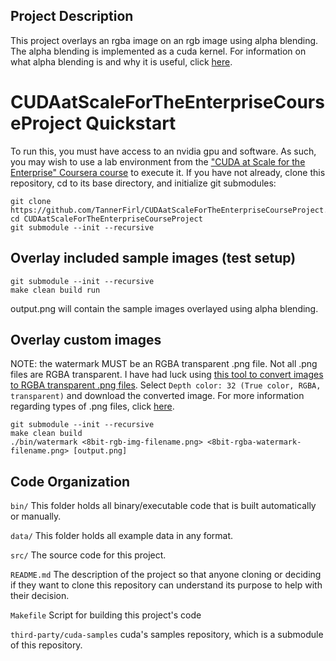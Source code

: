 ## Project Description

This project overlays an rgba image on an rgb image using alpha blending. The alpha blending is implemented as a cuda kernel. For information on what alpha blending is and why it is useful, click [here](https://learnopencv.com/alpha-blending-using-opencv-cpp-python/).

# CUDAatScaleForTheEnterpriseCourseProject Quickstart

To run this, you must have access to an nvidia gpu and software. As such, you may wish to use a lab environment from the ["CUDA at Scale for the Enterprise" Coursera course](https://www.coursera.org/learn/cuda-at-scale-for-the-enterprise/home/welcome) to execute it. If you have not already, clone this repository, cd to its base directory, and initialize git submodules:

```
git clone https://github.com/TannerFirl/CUDAatScaleForTheEnterpriseCourseProject.git
cd CUDAatScaleForTheEnterpriseCourseProject
git submodule --init --recursive
```

## Overlay included sample images (test setup)

```
git submodule --init --recursive
make clean build run
```

output.png will contain the sample images overlayed using alpha blending.

## Overlay custom images

NOTE: the watermark MUST be an RGBA transparent .png file. Not all .png files are RGBA transparent. I have had luck using [this tool to convert images to RGBA transparent .png files](https://fconvert.com/image/convert-to-png/). Select `Depth color: 32 (True color, RGBA, transparent)` and download the converted image. For more information regarding types of .png files, click [here](http://www.libpng.org/pub/png/book/chapter08.html#png.ch08.div.5.8).

```
git submodule --init --recursive
make clean build
./bin/watermark <8bit-rgb-img-filename.png> <8bit-rgba-watermark-filename.png> [output.png]
```

## Code Organization

```bin/```
This folder holds all binary/executable code that is built automatically or manually.

```data/```
This folder holds all example data in any format.

```src/```
The source code for this project.

```README.md```
The description of the project so that anyone cloning or deciding if they want to clone this repository can understand its purpose to help with their decision.

```Makefile```
Script for building this project's code

```third-party/cuda-samples```
cuda's samples repository, which is a submodule of this repository.
